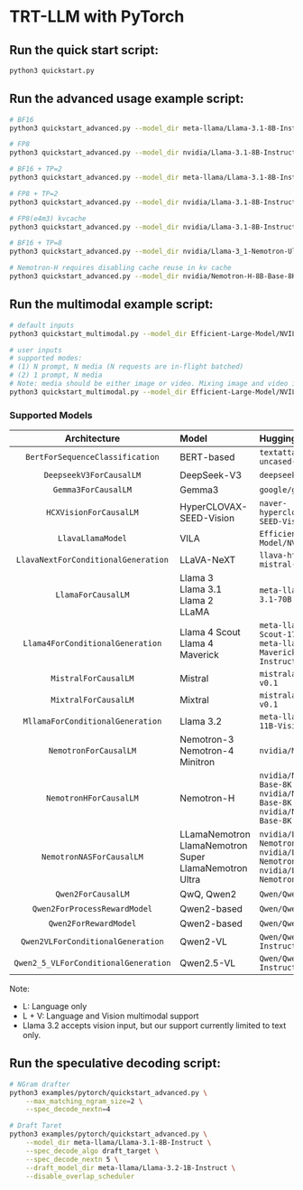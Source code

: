 # TRT-LLM with PyTorch

## Run the quick start script:

```bash
python3 quickstart.py
```

## Run the advanced usage example script:

```bash
# BF16
python3 quickstart_advanced.py --model_dir meta-llama/Llama-3.1-8B-Instruct

# FP8
python3 quickstart_advanced.py --model_dir nvidia/Llama-3.1-8B-Instruct-FP8

# BF16 + TP=2
python3 quickstart_advanced.py --model_dir meta-llama/Llama-3.1-8B-Instruct --tp_size 2

# FP8 + TP=2
python3 quickstart_advanced.py --model_dir nvidia/Llama-3.1-8B-Instruct-FP8 --tp_size 2

# FP8(e4m3) kvcache
python3 quickstart_advanced.py --model_dir nvidia/Llama-3.1-8B-Instruct-FP8 --kv_cache_dtype fp8

# BF16 + TP=8
python3 quickstart_advanced.py --model_dir nvidia/Llama-3_1-Nemotron-Ultra-253B-v1 --tp_size 8

# Nemotron-H requires disabling cache reuse in kv cache
python3 quickstart_advanced.py --model_dir nvidia/Nemotron-H-8B-Base-8K --disable_kv_cache_reuse --max_batch_size 8
```

## Run the multimodal example script:

```bash
# default inputs
python3 quickstart_multimodal.py --model_dir Efficient-Large-Model/NVILA-8B --modality image [--use_cuda_graph]

# user inputs
# supported modes:
# (1) N prompt, N media (N requests are in-flight batched)
# (2) 1 prompt, N media
# Note: media should be either image or video. Mixing image and video is not supported.
python3 quickstart_multimodal.py --model_dir Efficient-Large-Model/NVILA-8B --modality video --prompt "Tell me what you see in the video briefly." "Describe the scene in the video briefly." --media "https://huggingface.co/datasets/Efficient-Large-Model/VILA-inference-demos/resolve/main/OAI-sora-tokyo-walk.mp4" "https://huggingface.co/datasets/Efficient-Large-Model/VILA-inference-demos/resolve/main/world.mp4" --max_tokens 128 [--use_cuda_graph]
```

### Supported Models
|             Architecture             | Model                                                        | HuggingFace Example                                          | Modality |
| :----------------------------------: | :----------------------------------------------------------- | :----------------------------------------------------------- | :------: |
|   `BertForSequenceClassification`    | BERT-based                                                   | `textattack/bert-base-uncased-yelp-polarity`                 |    L     |
|       `DeepseekV3ForCausalLM`        | DeepSeek-V3                                                  | `deepseek-ai/DeepSeek-V3 `                                   |    L     |
|         `Gemma3ForCausalLM`          | Gemma3                                                       | `google/gemma-3-1b-it`                                       |    L     |
|`HCXVisionForCausalLM`| HyperCLOVAX-SEED-Vision | `naver-hyperclovax/HyperCLOVAX-SEED-Vision-Instruct-3B` | L + V |
|          `LlavaLlamaModel`           | VILA                                                         | `Efficient-Large-Model/NVILA-8B`                             |  L + V   |
| `LlavaNextForConditionalGeneration`  | LLaVA-NeXT                                                   | `llava-hf/llava-v1.6-mistral-7b-hf`                          |  L + V   |
|          `LlamaForCausalLM`          | Llama 3 <br> Llama 3.1 <br> Llama 2 <br> LLaMA               | `meta-llama/Meta-Llama-3.1-70B`                              |    L     |
|   `Llama4ForConditionalGeneration`   | Llama 4 Scout <br> Llama 4 Maverick                          | `meta-llama/Llama-4-Scout-17B-16E-Instruct` <br> `meta-llama/Llama-4-Maverick-17B-128E-Instruct` |  L + V   |
|         `MistralForCausalLM`         | Mistral                                                      | `mistralai/Mistral-7B-v0.1`                                  |    L     |
|         `MixtralForCausalLM`         | Mixtral                                                      | `mistralai/Mixtral-8x7B-v0.1`                                |    L     |
|   `MllamaForConditionalGeneration`   | Llama 3.2                                                    | `meta-llama/Llama-3.2-11B-Vision`                            |    L     |
|        `NemotronForCausalLM`         | Nemotron-3 <br> Nemotron-4 <br> Minitron                     | `nvidia/Minitron-8B-Base`                                    |    L     |
|        `NemotronHForCausalLM`        | Nemotron-H                                                   | `nvidia/Nemotron-H-8B-Base-8K` <br> `nvidia/Nemotron-H-47B-Base-8K` <br> `nvidia/Nemotron-H-56B-Base-8K` |    L     |
|       `NemotronNASForCausalLM`       | LLamaNemotron <br> LlamaNemotron Super <br> LlamaNemotron Ultra | `nvidia/Llama-3_1-Nemotron-51B-Instruct` <br> `nvidia/Llama-3_3-Nemotron-Super-49B-v1` <br> `nvidia/Llama-3_1-Nemotron-Ultra-253B-v1` |    L     |
|          `Qwen2ForCausalLM`          | QwQ, Qwen2                                                   | `Qwen/Qwen2-7B-Instruct`                                     |    L     |
|     `Qwen2ForProcessRewardModel`     | Qwen2-based                                                  | `Qwen/Qwen2.5-Math-PRM-7B`                                   |    L     |
|        `Qwen2ForRewardModel`         | Qwen2-based                                                  | `Qwen/Qwen2.5-Math-RM-72B`                                   |    L     |
|  `Qwen2VLForConditionalGeneration`   | Qwen2-VL                                                     | `Qwen/Qwen2-VL-7B-Instruct`                                  |  L + V   |
| `Qwen2_5_VLForConditionalGeneration` | Qwen2.5-VL                                                   | `Qwen/Qwen2.5-VL-7B-Instruct`                                |  L + V   |

Note:
- L: Language only
- L + V: Language and Vision multimodal support
- Llama 3.2 accepts vision input, but our support currently limited to text only.

## Run the speculative decoding script:

```bash
# NGram drafter
python3 examples/pytorch/quickstart_advanced.py \
    --max_matching_ngram_size=2 \
    --spec_decode_nextn=4
```

```bash
# Draft Taret
python3 examples/pytorch/quickstart_advanced.py \
    --model_dir meta-llama/Llama-3.1-8B-Instruct \
    --spec_decode_algo draft_target \
    --spec_decode_nextn 5 \
    --draft_model_dir meta-llama/Llama-3.2-1B-Instruct \
    --disable_overlap_scheduler
```
